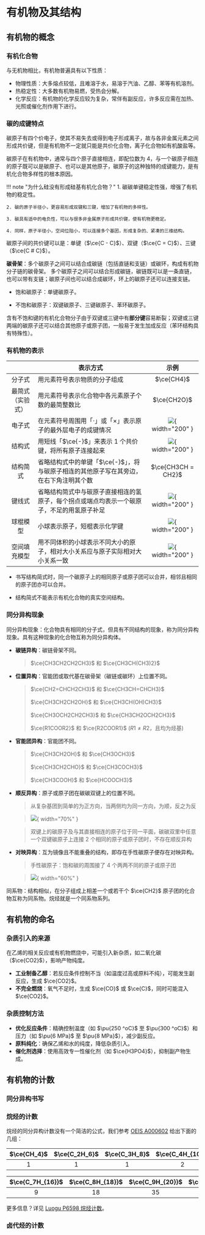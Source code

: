 # 有机物及其结构

## 有机物的概念

### 有机化合物

与无机物相比，有机物普遍具有以下性质：

* 物理性质：大多熔点较低，且难溶于水，易溶于汽油、乙醇、苯等有机溶剂。  
* 热稳定性：大多数有机物易燃，受热会分解。  
* 化学反应：有机物的化学反应较为复杂，常伴有副反应，许多反应需在加热、光照或催化剂作用下进行。

### 碳的成键特点

碳原子有四个价电子，使其不易失去或得到电子形成离子，故与各非金属元素之间形成共价键，但是有机物不一定就只能是共价化合物，离子化合物如有机酸盐等。

碳原子在有机物中，通常与四个原子直接相连，即配位数为 $4$，与一个碳原子相连的原子既可以是碳原子、也可以是其他原子，碳原子的这种独特的成键能力，是有机化合物多样性的根本原因。

!!! note "为什么硅没有形成硅基有机化合物？"
    1. 碳碳单键稳定性强，增强了有机物的稳定性。

    2. 碳的原子半径小，更容易形成双键和三键，增加了有机物的多样性。

    3. 碳具有适中的电负性，可以与很多非金属原子形成共价键，使有机物更稳定。

    4. 同样，原子半径小，空间位阻小，可以连接多个基团，形成复杂的、紧凑的三维结构。

碳原子间的共价键可以是：单键（$\ce{C - C}$）、双键（$\ce{C = C}$）、三键（$\ce{C # C}$）。

**碳骨架**：多个碳原子之间可以结合成碳链（包括直链和支链）或碳环，构成有机物分子链的碳骨架。 多个碳原子之间可以结合形成碳链，碳链既可以是一条直链，也可以带有支链；碳原子间也可以结合成碳环，环上的碳原子还可以连接支链。

- 饱和碳原子：单键碳原子。

- 不饱和碳原子：双键碳原子、三键碳原子、苯环碳原子。

含有不饱和键的有机化合物分子由于双键或三键中有**部分键**容易断裂；双键或三键两端的碳原子还可以结合其他原子或原子团，一般易于发生加成反应（苯环结构具有特殊性）。

### 有机物的表示

| | 表示方式 | 示例 |
|  :-:  | - |  :-:  |
| 分子式 | 用元素符号表示物质的分子组成 | $\ce{CH4}$ |
| 最简式（实验式） | 用元素符号表示化合物中各元素原子个数的最简整数比 | $\ce{CH2O}$ |
| 电子式 | 在元素符号周围用「$\cdot$」或「$\times$」表示原子的最外层电子的成键情况 | ![](./CCl4.png){ width="200" } |
| 结构式 | 用短线「$\ce{-}$」来表示 1 个共价键，将所有原子连接起来 | ![](./2.3.svg){ width="200" } |
| 结构简式 | 省略结构式中的单键「$\ce{-}$」，将与碳原子相连的其他原子写在其旁边，在右下角注明其个数 | $\ce{CH3CH = CH2}$ |
| 键线式 | 省略结构简式中与碳原子直接相连的氢原子，每个拐点或端点均表示一个碳原子，不足的用氢原子补足 | ![](./Ethanol-1.png){ width="200" } |
| 球棍模型 | 小球表示原子，短棍表示化学键 | ![](./Ethanol-2.png){ width="200" } |
| 空间填充模型 | 用不同体积的小球表示不同大小的原子，相对大小关系应与原子实际相对大小关系一致 | ![](./Ethanol-3.png){ width="200" } |

- 书写结构简式时，同一个碳原子上的相同原子或原子团可以合并，相邻且相同的原子团亦可以合并。

- 结构简式不能表示有机化合物的真实空间结构。

### 同分异构现象

同分异构现象：化合物具有相同的分子式，但具有不同结构的现象，称为同分异构现象。具有这种现象的化合物互称为同分异构体。

- **碳链异构**：碳链骨架不同。

    > $\ce{CH3CH2CH2CH3}$ 和 $\ce{CH3CH(CH3)2}$

- **位置异构**：官能团或取代基在碳骨架（碳链或碳环）上位置不同。

    > $\ce{CH2=CHCH2CH3}$ 和 $\ce{CH3CH=CHCH3}$
    >
    > $\ce{CH3CH2CH2OH}$ 和 $\ce{CH3CH(OH)CH3}$
    >
    > $\ce{CH3OCH2CH2CH3}$ 和 $\ce{CH3CH2OCH2CH3}$
    >
    > $\ce{R1COOR2}$ 和 $\ce{R2COOR1}$ ($R1 \neq R2$，且均为烃基)

- **官能团异构**：官能团不同。

    > $\ce{CH3CH2OH}$ 和 $\ce{CH3OCH3}$
    > 
    > $\ce{CH3CH2CHO}$ 和 $\ce{CH3COCH3}$
    > 
    > $\ce{CH3COOH}$ 和 $\ce{HCOOCH3}$
    > 

- **顺反异构**：原子或原子团在碳碳双键上的位置不同。

    > 从复杂基团到简单的为正方向，当两侧均为同一方向，为顺，反之为反

    > ![](./2.12.png){ width="70%" }

    > 双键上的碳原子及与其直接相连的原子位于同一平面，碳碳双里中任意一个双键碳原子上连接 2 个相同的原子或原子团时，不存在顺反异构

- **对映异构**：互为镜像且不能重叠的结构，即存在手性碳原子便存在对映异构。

    > 手性碳原子：饱和碳的周围接了 4 个两两不同的原子或原子团

    > ![](./2.13.svg){ width="60%" }

同系物：结构相似，在分子组成上相差一个或若干个 $\ce{CH2}$ 原子团的化合物互称为同系物。烷烃就是一个同系物系列。

## 有机物的命名

### 杂质引入的来源

在乙烯的相关反应或有机物燃烧中，可能引入新杂质，如二氧化碳（$\ce{CO2}$），影响产物纯度。

- **工业制备乙醇**：若反应条件控制不当（如温度过高或原料不纯），可能发生副反应，生成 $\ce{CO2}$。
- **不完全燃烧**：氧气不足时，生成 $\ce{CO}$ 或 $\ce{C}$，同时可能混入 $\ce{CO2}$。

### 杂质控制方法

- **优化反应条件**：精确控制温度（如 $\pu{250 ^oC}$ 至 $\pu{300 ^oC}$）和压力（如 $\pu{6 MPa}$ 至 $\pu{8 MPa}$），减少副反应。
- **原料纯化**：确保乙烯和水的纯度，降低杂质引入。
- **催化剂选择**：使用高效专一性催化剂（如 $\ce{H3PO4}$），抑制副产物生成。

## 有机物的计数

### 同分异构书写

### 烷烃的计数

烷烃的同分异构计数没有一个简洁的公式，我们参考 [OEIS A000602](https://oeis.org/A000602) 给出下面的几组：

| $\ce{CH_4}$ | $\ce{C_2H_6}$ | $\ce{C_3H_8}$ | $\ce{C_4H_{10}}$ | $\ce{C_5H_{12}}$ | $\ce{C_6H_{14}}$ |
| :-: | :-: | :-: | :-: | :-: | :-: |
| $1$ | $1$ | $1$ | $2$ | $3$ | $5$ |

| $\ce{C_7H_{16}}$ | $\ce{C_8H_{18}}$ | $\ce{C_9H_{20}}$ | $\ce{C_{10}H_{22}}$ | $\ce{C_{11}H_{24}}$ | $\ce{C_{12}H_{26}}$ |
| :-: | :-: | :-: | :-: | :-: | :-: |
| $9$ | $18$ | $35$ | $75$ | $159$ | $355$ |

更多信息？详见 [Luogu P6598 烷烃计数](https://www.luogu.com.cn/problem/P6598)。

### 卤代烃的计数
